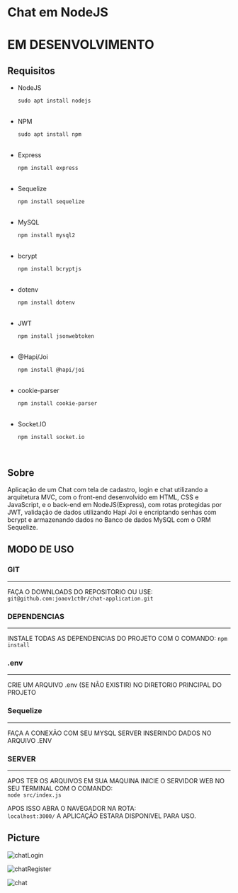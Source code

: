 # Chat em NodeJS

<h1>EM DESENVOLVIMENTO</h1>

<h2>Requisitos</h2>

<ul>
  <li>NodeJS</li>
  <p><code>sudo apt install nodejs</code></p>
  <br>
  <li>NPM</li>
  <p><code>sudo apt install npm</code></p>
  <br>
  <li>Express</li>
  <p><code>npm install express</code></p>
  <br>
  <li>Sequelize</li>
  <p><code>npm install sequelize</code></p>
  <br>
  <li>MySQL</li>
  <p><code>npm install mysql2</code></p>
  <br>
  <li>bcrypt</li>
  <p><code>npm install bcryptjs</code></p>
  <br>
  <li>dotenv</li>
  <p><code>npm install dotenv</code></p>
  <br>
  <li>JWT</li>
  <p><code>npm install jsonwebtoken</code></p>
  <br>
  <li>@Hapi/Joi</li>
  <p><code>npm install @hapi/joi</code></p>
  <br>
  <li>cookie-parser</li>
  <p><code>npm install cookie-parser</code></p>
  <br>
  <li>Socket.IO</li>
  <p><code>npm install socket.io</code></p>
  <br>
</ul>

<h2>Sobre</h2>

<p>Aplicação de um Chat com tela de cadastro, login e chat utilizando a arquitetura MVC, com o front-end desenvolvido em HTML, CSS e JavaScript, e o back-end em NodeJS(Express), com rotas protegidas por JWT, validação de dados utilizando Hapi Joi e encriptando senhas com bcrypt e armazenando dados no Banco de dados MySQL com o ORM Sequelize.</p>

<h2>MODO DE USO</h2>

<h3>GIT</h3>
<hr>

<p>FAÇA O DOWNLOADS DO REPOSITORIO OU USE:<br><code>git@github.com:joaov1ct0r/chat-application.git</code></p>

<h3>DEPENDENCIAS</h3>
<hr>

<p>INSTALE TODAS AS DEPENDENCIAS DO PROJETO COM O COMANDO: <code>npm install</code></p>

<h3>.env</h3>
<hr>

<p>CRIE UM ARQUIVO .env (SE NÃO EXISTIR) NO DIRETORIO PRINCIPAL DO PROJETO</p>

<h3>Sequelize</h3>
<hr>

<p>FAÇA A CONEXÃO COM SEU MYSQL SERVER INSERINDO DADOS NO ARQUIVO .ENV</p>

<h3>SERVER</h3>
<hr>

<p>APOS TER OS ARQUIVOS EM SUA MAQUINA INICIE O SERVIDOR WEB NO SEU TERMINAL COM O COMANDO:<br><code>node src/index.js</code></p>

<p>APOS ISSO ABRA O NAVEGADOR NA ROTA:<br><code>localhost:3000/</code> A APLICAÇÃO ESTARA DISPONIVEL PARA USO.</p>

<h2>Picture</h2>

![chatLogin](https://user-images.githubusercontent.com/79015823/160205447-6fc4ed8a-cc34-40a3-ae3f-ed8a97da43b1.jpg)

![chatRegister](https://user-images.githubusercontent.com/79015823/160205481-d89b4a18-7c68-466f-a892-7ba7d4c77df5.jpg)

![chat](https://user-images.githubusercontent.com/79015823/160205508-be55eb00-9853-4364-a363-d2eeefd4f81d.jpg)
